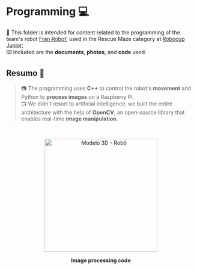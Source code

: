 # Programming 💻
👾 This folder is intended for content related to the programming of the team's robot [Fran Robot'](https://github.com/franrobots) used in the Rescue Maze category at [Robocup Junior](https://www.robocup.org/); <br>
⌨️ Included are the **documents**, **photos**, and **code** used.

## Resumo 💾
> 📷 The programming uses **C++** to control the robot's **movement** and Python to **process images** on a Raspberry Pi. <br>
> 📺 We didn't resort to artificial intelligence, we built the entire architecture with the help of **OpenCV**, an open-source library that enables real-time **image manipulation**.

<br>
<p align="center">
<img width="300" alt="Modelo 3D - Robô" src="https://github.com/franrobots/Rescue-Maze-Fran-Robot-s/assets/145154175/2943ba84-cc19-4fc1-b662-9314ca234250">
</p>

<p align="center">
<strong> Image processing code </strong>
